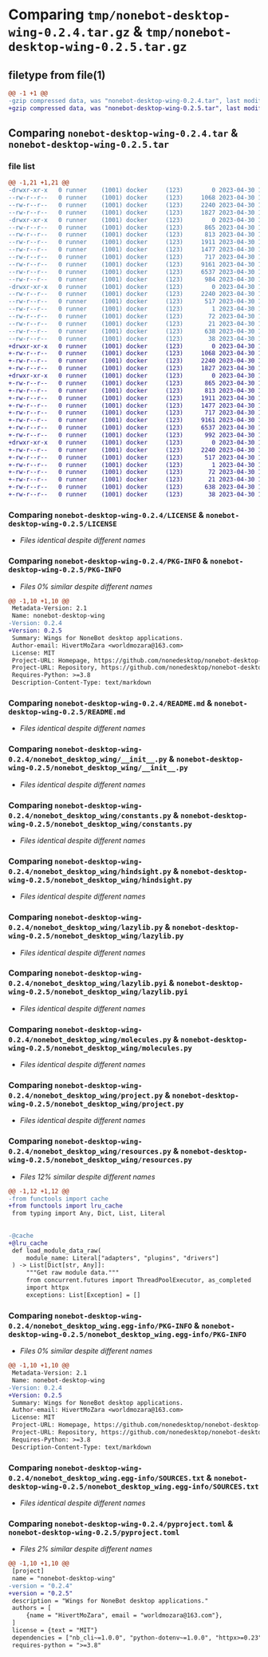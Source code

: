 # Comparing `tmp/nonebot-desktop-wing-0.2.4.tar.gz` & `tmp/nonebot-desktop-wing-0.2.5.tar.gz`

## filetype from file(1)

```diff
@@ -1 +1 @@
-gzip compressed data, was "nonebot-desktop-wing-0.2.4.tar", last modified: Sun Apr 30 12:41:57 2023, max compression
+gzip compressed data, was "nonebot-desktop-wing-0.2.5.tar", last modified: Sun Apr 30 12:54:36 2023, max compression
```

## Comparing `nonebot-desktop-wing-0.2.4.tar` & `nonebot-desktop-wing-0.2.5.tar`

### file list

```diff
@@ -1,21 +1,21 @@
-drwxr-xr-x   0 runner    (1001) docker     (123)        0 2023-04-30 12:41:57.911306 nonebot-desktop-wing-0.2.4/
--rw-r--r--   0 runner    (1001) docker     (123)     1068 2023-04-30 12:41:47.000000 nonebot-desktop-wing-0.2.4/LICENSE
--rw-r--r--   0 runner    (1001) docker     (123)     2240 2023-04-30 12:41:57.911306 nonebot-desktop-wing-0.2.4/PKG-INFO
--rw-r--r--   0 runner    (1001) docker     (123)     1827 2023-04-30 12:41:47.000000 nonebot-desktop-wing-0.2.4/README.md
-drwxr-xr-x   0 runner    (1001) docker     (123)        0 2023-04-30 12:41:57.907306 nonebot-desktop-wing-0.2.4/nonebot_desktop_wing/
--rw-r--r--   0 runner    (1001) docker     (123)      865 2023-04-30 12:41:47.000000 nonebot-desktop-wing-0.2.4/nonebot_desktop_wing/__init__.py
--rw-r--r--   0 runner    (1001) docker     (123)      813 2023-04-30 12:41:47.000000 nonebot-desktop-wing-0.2.4/nonebot_desktop_wing/constants.py
--rw-r--r--   0 runner    (1001) docker     (123)     1911 2023-04-30 12:41:47.000000 nonebot-desktop-wing-0.2.4/nonebot_desktop_wing/hindsight.py
--rw-r--r--   0 runner    (1001) docker     (123)     1477 2023-04-30 12:41:47.000000 nonebot-desktop-wing-0.2.4/nonebot_desktop_wing/lazylib.py
--rw-r--r--   0 runner    (1001) docker     (123)      717 2023-04-30 12:41:47.000000 nonebot-desktop-wing-0.2.4/nonebot_desktop_wing/lazylib.pyi
--rw-r--r--   0 runner    (1001) docker     (123)     9161 2023-04-30 12:41:47.000000 nonebot-desktop-wing-0.2.4/nonebot_desktop_wing/molecules.py
--rw-r--r--   0 runner    (1001) docker     (123)     6537 2023-04-30 12:41:47.000000 nonebot-desktop-wing-0.2.4/nonebot_desktop_wing/project.py
--rw-r--r--   0 runner    (1001) docker     (123)      984 2023-04-30 12:41:47.000000 nonebot-desktop-wing-0.2.4/nonebot_desktop_wing/resources.py
-drwxr-xr-x   0 runner    (1001) docker     (123)        0 2023-04-30 12:41:57.911306 nonebot-desktop-wing-0.2.4/nonebot_desktop_wing.egg-info/
--rw-r--r--   0 runner    (1001) docker     (123)     2240 2023-04-30 12:41:57.000000 nonebot-desktop-wing-0.2.4/nonebot_desktop_wing.egg-info/PKG-INFO
--rw-r--r--   0 runner    (1001) docker     (123)      517 2023-04-30 12:41:57.000000 nonebot-desktop-wing-0.2.4/nonebot_desktop_wing.egg-info/SOURCES.txt
--rw-r--r--   0 runner    (1001) docker     (123)        1 2023-04-30 12:41:57.000000 nonebot-desktop-wing-0.2.4/nonebot_desktop_wing.egg-info/dependency_links.txt
--rw-r--r--   0 runner    (1001) docker     (123)       72 2023-04-30 12:41:57.000000 nonebot-desktop-wing-0.2.4/nonebot_desktop_wing.egg-info/requires.txt
--rw-r--r--   0 runner    (1001) docker     (123)       21 2023-04-30 12:41:57.000000 nonebot-desktop-wing-0.2.4/nonebot_desktop_wing.egg-info/top_level.txt
--rw-r--r--   0 runner    (1001) docker     (123)      638 2023-04-30 12:41:47.000000 nonebot-desktop-wing-0.2.4/pyproject.toml
--rw-r--r--   0 runner    (1001) docker     (123)       38 2023-04-30 12:41:57.911306 nonebot-desktop-wing-0.2.4/setup.cfg
+drwxr-xr-x   0 runner    (1001) docker     (123)        0 2023-04-30 12:54:36.892450 nonebot-desktop-wing-0.2.5/
+-rw-r--r--   0 runner    (1001) docker     (123)     1068 2023-04-30 12:54:22.000000 nonebot-desktop-wing-0.2.5/LICENSE
+-rw-r--r--   0 runner    (1001) docker     (123)     2240 2023-04-30 12:54:36.892450 nonebot-desktop-wing-0.2.5/PKG-INFO
+-rw-r--r--   0 runner    (1001) docker     (123)     1827 2023-04-30 12:54:22.000000 nonebot-desktop-wing-0.2.5/README.md
+drwxr-xr-x   0 runner    (1001) docker     (123)        0 2023-04-30 12:54:36.892450 nonebot-desktop-wing-0.2.5/nonebot_desktop_wing/
+-rw-r--r--   0 runner    (1001) docker     (123)      865 2023-04-30 12:54:22.000000 nonebot-desktop-wing-0.2.5/nonebot_desktop_wing/__init__.py
+-rw-r--r--   0 runner    (1001) docker     (123)      813 2023-04-30 12:54:22.000000 nonebot-desktop-wing-0.2.5/nonebot_desktop_wing/constants.py
+-rw-r--r--   0 runner    (1001) docker     (123)     1911 2023-04-30 12:54:22.000000 nonebot-desktop-wing-0.2.5/nonebot_desktop_wing/hindsight.py
+-rw-r--r--   0 runner    (1001) docker     (123)     1477 2023-04-30 12:54:22.000000 nonebot-desktop-wing-0.2.5/nonebot_desktop_wing/lazylib.py
+-rw-r--r--   0 runner    (1001) docker     (123)      717 2023-04-30 12:54:22.000000 nonebot-desktop-wing-0.2.5/nonebot_desktop_wing/lazylib.pyi
+-rw-r--r--   0 runner    (1001) docker     (123)     9161 2023-04-30 12:54:22.000000 nonebot-desktop-wing-0.2.5/nonebot_desktop_wing/molecules.py
+-rw-r--r--   0 runner    (1001) docker     (123)     6537 2023-04-30 12:54:22.000000 nonebot-desktop-wing-0.2.5/nonebot_desktop_wing/project.py
+-rw-r--r--   0 runner    (1001) docker     (123)      992 2023-04-30 12:54:22.000000 nonebot-desktop-wing-0.2.5/nonebot_desktop_wing/resources.py
+drwxr-xr-x   0 runner    (1001) docker     (123)        0 2023-04-30 12:54:36.892450 nonebot-desktop-wing-0.2.5/nonebot_desktop_wing.egg-info/
+-rw-r--r--   0 runner    (1001) docker     (123)     2240 2023-04-30 12:54:36.000000 nonebot-desktop-wing-0.2.5/nonebot_desktop_wing.egg-info/PKG-INFO
+-rw-r--r--   0 runner    (1001) docker     (123)      517 2023-04-30 12:54:36.000000 nonebot-desktop-wing-0.2.5/nonebot_desktop_wing.egg-info/SOURCES.txt
+-rw-r--r--   0 runner    (1001) docker     (123)        1 2023-04-30 12:54:36.000000 nonebot-desktop-wing-0.2.5/nonebot_desktop_wing.egg-info/dependency_links.txt
+-rw-r--r--   0 runner    (1001) docker     (123)       72 2023-04-30 12:54:36.000000 nonebot-desktop-wing-0.2.5/nonebot_desktop_wing.egg-info/requires.txt
+-rw-r--r--   0 runner    (1001) docker     (123)       21 2023-04-30 12:54:36.000000 nonebot-desktop-wing-0.2.5/nonebot_desktop_wing.egg-info/top_level.txt
+-rw-r--r--   0 runner    (1001) docker     (123)      638 2023-04-30 12:54:22.000000 nonebot-desktop-wing-0.2.5/pyproject.toml
+-rw-r--r--   0 runner    (1001) docker     (123)       38 2023-04-30 12:54:36.892450 nonebot-desktop-wing-0.2.5/setup.cfg
```

### Comparing `nonebot-desktop-wing-0.2.4/LICENSE` & `nonebot-desktop-wing-0.2.5/LICENSE`

 * *Files identical despite different names*

### Comparing `nonebot-desktop-wing-0.2.4/PKG-INFO` & `nonebot-desktop-wing-0.2.5/PKG-INFO`

 * *Files 0% similar despite different names*

```diff
@@ -1,10 +1,10 @@
 Metadata-Version: 2.1
 Name: nonebot-desktop-wing
-Version: 0.2.4
+Version: 0.2.5
 Summary: Wings for NoneBot desktop applications.
 Author-email: HivertMoZara <worldmozara@163.com>
 License: MIT
 Project-URL: Homepage, https://github.com/nonedesktop/nonebot-desktop-wing
 Project-URL: Repository, https://github.com/nonedesktop/nonebot-desktop-wing
 Requires-Python: >=3.8
 Description-Content-Type: text/markdown
```

### Comparing `nonebot-desktop-wing-0.2.4/README.md` & `nonebot-desktop-wing-0.2.5/README.md`

 * *Files identical despite different names*

### Comparing `nonebot-desktop-wing-0.2.4/nonebot_desktop_wing/__init__.py` & `nonebot-desktop-wing-0.2.5/nonebot_desktop_wing/__init__.py`

 * *Files identical despite different names*

### Comparing `nonebot-desktop-wing-0.2.4/nonebot_desktop_wing/constants.py` & `nonebot-desktop-wing-0.2.5/nonebot_desktop_wing/constants.py`

 * *Files identical despite different names*

### Comparing `nonebot-desktop-wing-0.2.4/nonebot_desktop_wing/hindsight.py` & `nonebot-desktop-wing-0.2.5/nonebot_desktop_wing/hindsight.py`

 * *Files identical despite different names*

### Comparing `nonebot-desktop-wing-0.2.4/nonebot_desktop_wing/lazylib.py` & `nonebot-desktop-wing-0.2.5/nonebot_desktop_wing/lazylib.py`

 * *Files identical despite different names*

### Comparing `nonebot-desktop-wing-0.2.4/nonebot_desktop_wing/lazylib.pyi` & `nonebot-desktop-wing-0.2.5/nonebot_desktop_wing/lazylib.pyi`

 * *Files identical despite different names*

### Comparing `nonebot-desktop-wing-0.2.4/nonebot_desktop_wing/molecules.py` & `nonebot-desktop-wing-0.2.5/nonebot_desktop_wing/molecules.py`

 * *Files identical despite different names*

### Comparing `nonebot-desktop-wing-0.2.4/nonebot_desktop_wing/project.py` & `nonebot-desktop-wing-0.2.5/nonebot_desktop_wing/project.py`

 * *Files identical despite different names*

### Comparing `nonebot-desktop-wing-0.2.4/nonebot_desktop_wing/resources.py` & `nonebot-desktop-wing-0.2.5/nonebot_desktop_wing/resources.py`

 * *Files 12% similar despite different names*

```diff
@@ -1,12 +1,12 @@
-from functools import cache
+from functools import lru_cache
 from typing import Any, Dict, List, Literal
 
 
-@cache
+@lru_cache
 def load_module_data_raw(
     module_name: Literal["adapters", "plugins", "drivers"]
 ) -> List[Dict[str, Any]]:
     """Get raw module data."""
     from concurrent.futures import ThreadPoolExecutor, as_completed
     import httpx
     exceptions: List[Exception] = []
```

### Comparing `nonebot-desktop-wing-0.2.4/nonebot_desktop_wing.egg-info/PKG-INFO` & `nonebot-desktop-wing-0.2.5/nonebot_desktop_wing.egg-info/PKG-INFO`

 * *Files 0% similar despite different names*

```diff
@@ -1,10 +1,10 @@
 Metadata-Version: 2.1
 Name: nonebot-desktop-wing
-Version: 0.2.4
+Version: 0.2.5
 Summary: Wings for NoneBot desktop applications.
 Author-email: HivertMoZara <worldmozara@163.com>
 License: MIT
 Project-URL: Homepage, https://github.com/nonedesktop/nonebot-desktop-wing
 Project-URL: Repository, https://github.com/nonedesktop/nonebot-desktop-wing
 Requires-Python: >=3.8
 Description-Content-Type: text/markdown
```

### Comparing `nonebot-desktop-wing-0.2.4/nonebot_desktop_wing.egg-info/SOURCES.txt` & `nonebot-desktop-wing-0.2.5/nonebot_desktop_wing.egg-info/SOURCES.txt`

 * *Files identical despite different names*

### Comparing `nonebot-desktop-wing-0.2.4/pyproject.toml` & `nonebot-desktop-wing-0.2.5/pyproject.toml`

 * *Files 2% similar despite different names*

```diff
@@ -1,10 +1,10 @@
 [project]
 name = "nonebot-desktop-wing"
-version = "0.2.4"
+version = "0.2.5"
 description = "Wings for NoneBot desktop applications."
 authors = [
     {name = "HivertMoZara", email = "worldmozara@163.com"},
 ]
 license = {text = "MIT"}
 dependencies = ["nb_cli~=1.0.0", "python-dotenv~=1.0.0", "httpx>=0.23", "typing-extensions>=4.5.0"]
 requires-python = ">=3.8"
```

